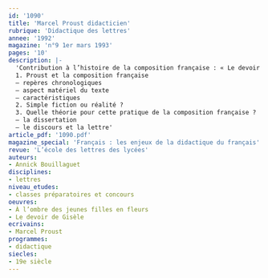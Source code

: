 ```yaml
---
id: '1090'
title: 'Marcel Proust didacticien'
rubrique: 'Didactique des lettres'
annee: '1992'
magazine: 'n°9 1er mars 1993'
pages: '10'
description: |-
  'Contribution à l’histoire de la composition française : « Le devoir de Gisèle » dans « À l’ombre des jeunes filles en fleurs »…
  1. Proust et la composition française
  – repères chronologiques
  – aspect matériel du texte
  – caractéristiques
  2. Simple fiction ou réalité ?
  3. Quelle théorie pour cette pratique de la composition française ?
  – la dissertation
  – le discours et la lettre'
article_pdf: '1090.pdf'
magazine_special: 'Français : les enjeux de la didactique du français'
revue: 'L’école des lettres des lycées'
auteurs:
- Annick Bouillaguet
disciplines:
- lettres
niveau_etudes:
- classes préparatoires et concours
oeuvres:
- À l’ombre des jeunes filles en fleurs
- Le devoir de Gisèle
ecrivains:
- Marcel Proust
programmes:
- didactique
siecles:
- 19e siècle
---
```

